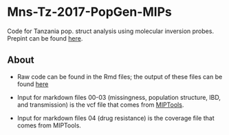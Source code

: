 # Mns-Tz-2017-PopGen-MIPs

Code for Tanzania pop. struct analysis using molecular inversion probes. Prepint can be found [here](https://www.biorxiv.org/content/10.1101/2020.05.09.085225v1).

## About

- Raw code can be found in the Rmd files; the output of these files can be found [here](https://kmogroethe.github.io/Mns-Tz-2017-PopGen-MIPs/)

- Input for markdown files 00-03 (missingness, population structure, IBD, and transmission) is the vcf file that comes from [MIPTools](https://github.com/bailey-lab/MIPTools). 
- Input for markdown files 04 (drug resistance) is the coverage file that comes from MIPTools. 

